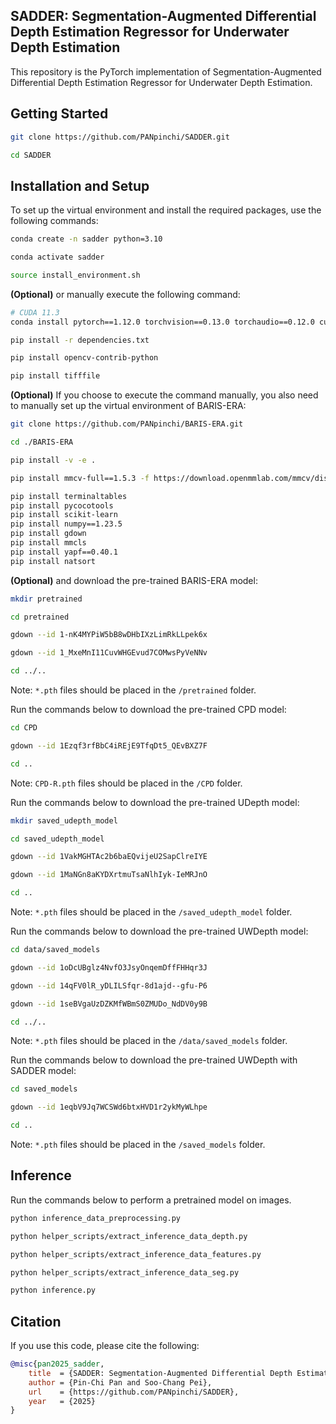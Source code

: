 ## **SADDER**: **S**egmentation-**A**ugmented **D**ifferential **D**epth **E**stimation **R**egressor for Underwater Depth Estimation
This repository is the PyTorch implementation of Segmentation-Augmented Differential Depth Estimation Regressor for Underwater Depth Estimation.


## Getting Started
```bash
git clone https://github.com/PANpinchi/SADDER.git

cd SADDER
```

## Installation and Setup
To set up the virtual environment and install the required packages, use the following commands:
```bash
conda create -n sadder python=3.10

conda activate sadder

source install_environment.sh
```
**(Optional)** or manually execute the following command:
```bash
# CUDA 11.3
conda install pytorch==1.12.0 torchvision==0.13.0 torchaudio==0.12.0 cudatoolkit=11.3 -c pytorch

pip install -r dependencies.txt

pip install opencv-contrib-python

pip install tifffile
```

**(Optional)** If you choose to execute the command manually, you also need to manually set up the virtual environment of BARIS-ERA:
```bash
git clone https://github.com/PANpinchi/BARIS-ERA.git

cd ./BARIS-ERA

pip install -v -e .

pip install mmcv-full==1.5.3 -f https://download.openmmlab.com/mmcv/dist/cu113/torch1.12.0/index.html

pip install terminaltables
pip install pycocotools
pip install scikit-learn
pip install numpy==1.23.5
pip install gdown
pip install mmcls
pip install yapf==0.40.1
pip install natsort
```

**(Optional)** and download the pre-trained BARIS-ERA model:
```bash
mkdir pretrained

cd pretrained

gdown --id 1-nK4MYPiW5bB8wDHbIXzLimRkLLpek6x

gdown --id 1_MxeMnI11CuvWHGEvud7COMwsPyVeNNv

cd ../..
```
Note: `*.pth` files should be placed in the `/pretrained` folder.


Run the commands below to download the pre-trained CPD model:
```bash
cd CPD

gdown --id 1Ezqf3rfBbC4iREjE9TfqDt5_QEvBXZ7F

cd ..
```
Note: `CPD-R.pth` files should be placed in the `/CPD` folder.


Run the commands below to download the pre-trained UDepth model:
```bash
mkdir saved_udepth_model

cd saved_udepth_model

gdown --id 1VakMGHTAc2b6baEQvijeU2SapClreIYE

gdown --id 1MaNGn8aKYDXrtmuTsaNlhIyk-IeMRJnO

cd ..
```
Note: `*.pth` files should be placed in the `/saved_udepth_model` folder.

Run the commands below to download the pre-trained UWDepth model:
```bash
cd data/saved_models

gdown --id 1oDcUBglz4NvfO3JsyOnqemDffFHHqr3J

gdown --id 14qFV0lR_yDLILSfqr-8d1ajd--gfu-P6

gdown --id 1seBVgaUzDZKMfWBmS0ZMUDo_NdDV0y9B

cd ../..
```
Note: `*.pth` files should be placed in the `/data/saved_models` folder.

Run the commands below to download the pre-trained UWDepth with SADDER model:
```bash
cd saved_models

gdown --id 1eqbV9Jq7WCSWd6btxHVD1r2ykMyWLhpe

cd ..
```
Note: `*.pth` files should be placed in the `/saved_models` folder.


## Inference
Run the commands below to perform a pretrained model on images.
```bash
python inference_data_preprocessing.py

python helper_scripts/extract_inference_data_depth.py

python helper_scripts/extract_inference_data_features.py

python helper_scripts/extract_inference_data_seg.py

python inference.py
```

## Citation
If you use this code, please cite the following:
```bibtex
@misc{pan2025_sadder,
    title  = {SADDER: Segmentation-Augmented Differential Depth Estimation Regressor for Underwater Depth Estimation},
    author = {Pin-Chi Pan and Soo-Chang Pei},
    url    = {https://github.com/PANpinchi/SADDER},
    year   = {2025}
}
```
